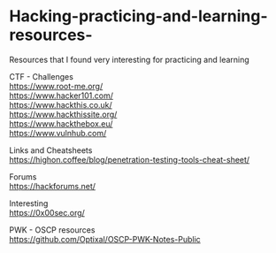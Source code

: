 # Hacking-practicing-and-learning-resources-
Resources that I found very interesting for practicing and learning

CTF - Challenges<br>
https://www.root-me.org/ <br>
https://www.hacker101.com/ <br>
https://www.hackthis.co.uk/ <br>
https://www.hackthissite.org/ <br>
https://www.hackthebox.eu/ <br>
https://www.vulnhub.com/ <br>


Links and Cheatsheets<br>
https://highon.coffee/blog/penetration-testing-tools-cheat-sheet/ <br>


Forums<br>
https://hackforums.net/ <br>


Interesting<br>
https://0x00sec.org/

PWK - OSCP resources<br>
https://github.com/Optixal/OSCP-PWK-Notes-Public <br>
